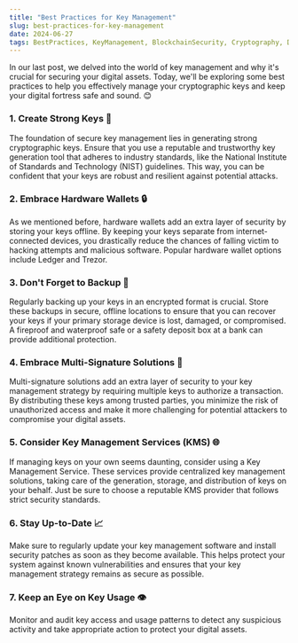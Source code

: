 ```yaml
---
title: "Best Practices for Key Management"
slug: best-practices-for-key-management
date: 2024-06-27
tags: BestPractices, KeyManagement, BlockchainSecurity, Cryptography, DigitalAssetProtection, SecureKeyStorage
---
```


In our last post, we delved into the world of key management and why it's crucial for securing your digital assets. Today, we'll be exploring some best practices to help you effectively manage your cryptographic keys and keep your digital fortress safe and sound. 😊

### 1. Create Strong Keys 💪

The foundation of secure key management lies in generating strong cryptographic keys. Ensure that you use a reputable and trustworthy key generation tool that adheres to industry standards, like the National Institute of Standards and Technology (NIST) guidelines. This way, you can be confident that your keys are robust and resilient against potential attacks.

### 2. Embrace Hardware Wallets 🔒

As we mentioned before, hardware wallets add an extra layer of security by storing your keys offline. By keeping your keys separate from internet-connected devices, you drastically reduce the chances of falling victim to hacking attempts and malicious software. Popular hardware wallet options include Ledger and Trezor.

### 3. Don't Forget to Backup 🔄

Regularly backing up your keys in an encrypted format is crucial. Store these backups in secure, offline locations to ensure that you can recover your keys if your primary storage device is lost, damaged, or compromised. A fireproof and waterproof safe or a safety deposit box at a bank can provide additional protection.

### 4. Embrace Multi-Signature Solutions 🤝

Multi-signature solutions add an extra layer of security to your key management strategy by requiring multiple keys to authorize a transaction. By distributing these keys among trusted parties, you minimize the risk of unauthorized access and make it more challenging for potential attackers to compromise your digital assets.

### 5. Consider Key Management Services (KMS) 🌐

If managing keys on your own seems daunting, consider using a Key Management Service. These services provide centralized key management solutions, taking care of the generation, storage, and distribution of keys on your behalf. Just be sure to choose a reputable KMS provider that follows strict security standards.

### 6. Stay Up-to-Date 📈

Make sure to regularly update your key management software and install security patches as soon as they become available. This helps protect your system against known vulnerabilities and ensures that your key management strategy remains as secure as possible.

### 7. Keep an Eye on Key Usage 👁️

Monitor and audit key access and usage patterns to detect any suspicious activity and take appropriate action to protect your digital assets.